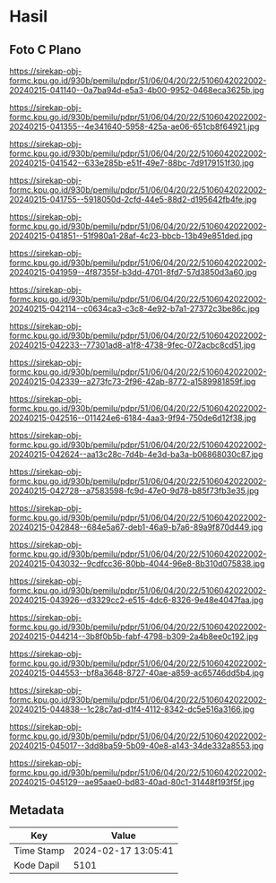 # Hasil

## Foto C Plano

https://sirekap-obj-formc.kpu.go.id/930b/pemilu/pdpr/51/06/04/20/22/5106042022002-20240215-041140--0a7ba94d-e5a3-4b00-9952-0468eca3625b.jpg

https://sirekap-obj-formc.kpu.go.id/930b/pemilu/pdpr/51/06/04/20/22/5106042022002-20240215-041355--4e341640-5958-425a-ae06-651cb8f64921.jpg

https://sirekap-obj-formc.kpu.go.id/930b/pemilu/pdpr/51/06/04/20/22/5106042022002-20240215-041542--633e285b-e51f-49e7-88bc-7d9179151f30.jpg

https://sirekap-obj-formc.kpu.go.id/930b/pemilu/pdpr/51/06/04/20/22/5106042022002-20240215-041755--5918050d-2cfd-44e5-88d2-d195642fb4fe.jpg

https://sirekap-obj-formc.kpu.go.id/930b/pemilu/pdpr/51/06/04/20/22/5106042022002-20240215-041851--51f980a1-28af-4c23-bbcb-13b49e851ded.jpg

https://sirekap-obj-formc.kpu.go.id/930b/pemilu/pdpr/51/06/04/20/22/5106042022002-20240215-041959--4f87355f-b3dd-4701-8fd7-57d3850d3a60.jpg

https://sirekap-obj-formc.kpu.go.id/930b/pemilu/pdpr/51/06/04/20/22/5106042022002-20240215-042114--c0634ca3-c3c8-4e92-b7a1-27372c3be86c.jpg

https://sirekap-obj-formc.kpu.go.id/930b/pemilu/pdpr/51/06/04/20/22/5106042022002-20240215-042233--77301ad8-a1f8-4738-9fec-072acbc8cd51.jpg

https://sirekap-obj-formc.kpu.go.id/930b/pemilu/pdpr/51/06/04/20/22/5106042022002-20240215-042339--a273fc73-2f96-42ab-8772-a1589981859f.jpg

https://sirekap-obj-formc.kpu.go.id/930b/pemilu/pdpr/51/06/04/20/22/5106042022002-20240215-042516--011424e6-6184-4aa3-9f94-750de6d12f38.jpg

https://sirekap-obj-formc.kpu.go.id/930b/pemilu/pdpr/51/06/04/20/22/5106042022002-20240215-042624--aa13c28c-7d4b-4e3d-ba3a-b06868030c87.jpg

https://sirekap-obj-formc.kpu.go.id/930b/pemilu/pdpr/51/06/04/20/22/5106042022002-20240215-042728--a7583598-fc9d-47e0-9d78-b85f73fb3e35.jpg

https://sirekap-obj-formc.kpu.go.id/930b/pemilu/pdpr/51/06/04/20/22/5106042022002-20240215-042848--684e5a67-deb1-46a9-b7a6-89a9f870d449.jpg

https://sirekap-obj-formc.kpu.go.id/930b/pemilu/pdpr/51/06/04/20/22/5106042022002-20240215-043032--9cdfcc36-80bb-4044-96e8-8b310d075838.jpg

https://sirekap-obj-formc.kpu.go.id/930b/pemilu/pdpr/51/06/04/20/22/5106042022002-20240215-043926--d3329cc2-e515-4dc6-8326-9e48e4047faa.jpg

https://sirekap-obj-formc.kpu.go.id/930b/pemilu/pdpr/51/06/04/20/22/5106042022002-20240215-044214--3b8f0b5b-fabf-4798-b309-2a4b8ee0c192.jpg

https://sirekap-obj-formc.kpu.go.id/930b/pemilu/pdpr/51/06/04/20/22/5106042022002-20240215-044553--bf8a3648-8727-40ae-a859-ac65746dd5b4.jpg

https://sirekap-obj-formc.kpu.go.id/930b/pemilu/pdpr/51/06/04/20/22/5106042022002-20240215-044838--1c28c7ad-d1f4-4112-8342-dc5e516a3166.jpg

https://sirekap-obj-formc.kpu.go.id/930b/pemilu/pdpr/51/06/04/20/22/5106042022002-20240215-045017--3dd8ba59-5b09-40e8-a143-34de332a8553.jpg

https://sirekap-obj-formc.kpu.go.id/930b/pemilu/pdpr/51/06/04/20/22/5106042022002-20240215-045129--ae95aae0-bd83-40ad-80c1-31448f193f5f.jpg


## Metadata

| Key        | Value               |
| ---------- | ------------------- |
| Time Stamp | 2024-02-17 13:05:41 |
| Kode Dapil | 5101                |



